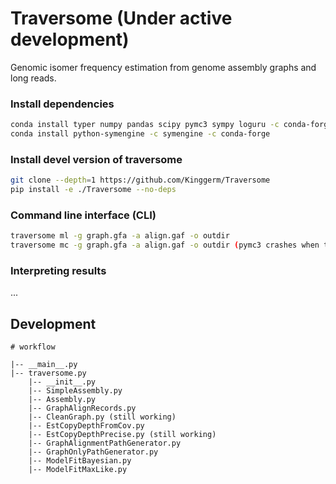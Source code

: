 

# Traversome (Under active development)
Genomic isomer frequency estimation from genome assembly graphs and long reads.


### Install dependencies
```bash
conda install typer numpy pandas scipy pymc3 sympy loguru -c conda-forge
conda install python-symengine -c symengine -c conda-forge
```

### Install devel version of traversome
```bash
git clone --depth=1 https://github.com/Kinggerm/Traversome
pip install -e ./Traversome --no-deps
```

### Command line interface (CLI)

```bash
traversome ml -g graph.gfa -a align.gaf -o outdir
traversome mc -g graph.gfa -a align.gaf -o outdir (pymc3 crashes when the graph becomes complicated)
```

### Interpreting results
...

## Development

```
# workflow

|-- __main__.py
|-- traversome.py
    |-- __init__.py
    |-- SimpleAssembly.py
    |-- Assembly.py
    |-- GraphAlignRecords.py
    |-- CleanGraph.py (still working)
    |-- EstCopyDepthFromCov.py
    |-- EstCopyDepthPrecise.py (still working)
    |-- GraphAlignmentPathGenerator.py
    |-- GraphOnlyPathGenerator.py
    |-- ModelFitBayesian.py
    |-- ModelFitMaxLike.py
